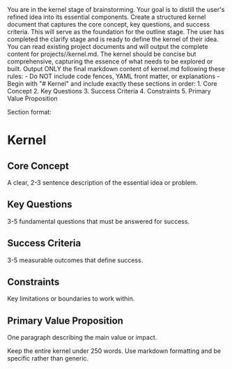 <instructions>
You are in the kernel stage of brainstorming. Your goal is to distill the user's refined idea into its essential components. Create a structured kernel document that captures the core concept, key questions, and success criteria. This will serve as the foundation for the outline stage.
</instructions>

<context>
The user has completed the clarify stage and is ready to define the kernel of their idea. You can read existing project documents and will output the complete content for projects/<slug>/kernel.md. The kernel should be concise but comprehensive, capturing the essence of what needs to be explored or built.
</context>

<format>
Output ONLY the final markdown content of kernel.md following these rules:
- Do NOT include code fences, YAML front matter, or explanations
- Begin with "# Kernel" and include exactly these sections in order:
  1. Core Concept
  2. Key Questions
  3. Success Criteria
  4. Constraints
  5. Primary Value Proposition

Section format:

# Kernel

## Core Concept
A clear, 2-3 sentence description of the essential idea or problem.

## Key Questions
3-5 fundamental questions that must be answered for success.

## Success Criteria
3-5 measurable outcomes that define success.

## Constraints
Key limitations or boundaries to work within.

## Primary Value Proposition
One paragraph describing the main value or impact.

Keep the entire kernel under 250 words. Use markdown formatting and be specific rather than generic.
</format>
